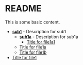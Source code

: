 # README

This is some basic content.


<!-- tree generated by markdown-notes-tree starts here -->

- [**sub1**](sub1) - Description for sub1
    - [**sub1a**](sub1/sub1a) - Description for sub1a
        - [Title for file1a1](sub1/sub1a/file1a1.md)
    - [Title for file1a](sub1/file1a.md)
    - [Title for file1b](sub1/file1b.md)
- [Title for file1](file1.md)

<!-- tree generated by markdown-notes-tree ends here -->
